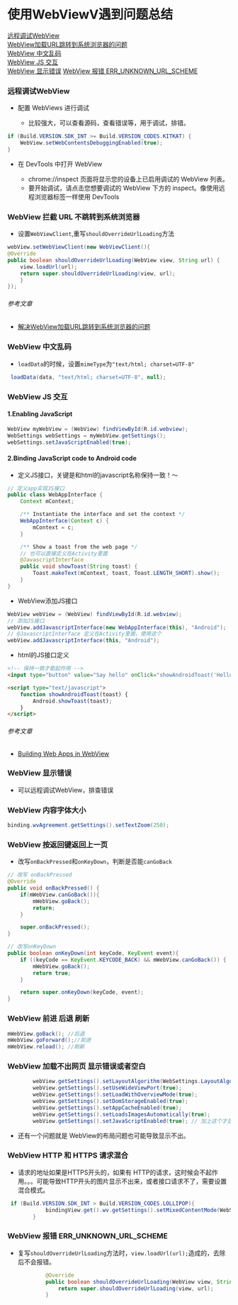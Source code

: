 使用WebViewV遇到问题总结
================

[远程调试WebView](#远程调试webview)  
[WebView加载URL跳转到系统浏览器的问题](#WebView-拦截-URL-不跳转到系统浏览器)  
[WebView 中文乱码](#webview-中文乱码)  
[WebView JS 交互](#webview-js-交互)  
[WebView 显示错误](#webview-显示错误)
[WebView 报错 ERR_UNKNOWN_URL_SCHEME](#WebView-报错-ERR-UNKNOWN-URL-SCHEME)

### 远程调试WebView

- 配置 WebViews 进行调试

  - 比较强大，可以查看源码，查看错误等，用于调试，排错。

```java
if (Build.VERSION.SDK_INT >= Build.VERSION_CODES.KITKAT) {
    WebView.setWebContentsDebuggingEnabled(true);
}
```

- 在 DevTools 中打开 WebView

  - chrome://inspect 页面将显示您的设备上已启用调试的 WebView 列表。  
  - 要开始调试，请点击您想要调试的 WebView 下方的 inspect。像使用远程浏览器标签一样使用 DevTools

### WebView 拦截 URL 不跳转到系统浏览器

- 设置`WebViewClient`,重写`shouldOverrideUrlLoading`方法
``` java
webView.setWebViewClient(new WebViewClient(){
@Override
public boolean shouldOverrideUrlLoading(WebView view, String url) {
    view.loadUrl(url);
    return super.shouldOverrideUrlLoading(view, url);
    }
});
```

###### 参考文章
- [解决WebView加载URL跳转到系统浏览器的问题](https://blog.csdn.net/yy1300326388/article/details/43965493)


### WebView 中文乱码

- `loadData`的时候，设置`mimeType`为`"text/html; charset=UTF-8"`

```java
 loadData(data, "text/html; charset=UTF-8", null);
```

### WebView JS 交互

#### 1.Enabling JavaScript

```java
WebView myWebView = (WebView) findViewById(R.id.webview);
WebSettings webSettings = myWebView.getSettings();
webSettings.setJavaScriptEnabled(true);
```

#### 2.Binding JavaScript code to Android code

- 定义JS接口，关键是和html的javascript名称保持一致！～

```java
// 定义app实现JS接口
public class WebAppInterface {
    Context mContext;

    /** Instantiate the interface and set the context */
    WebAppInterface(Context c) {
        mContext = c;
    }

    /** Show a toast from the web page */
    // 也可以直接定义在Activity里面
    @JavascriptInterface
    public void showToast(String toast) {
        Toast.makeText(mContext, toast, Toast.LENGTH_SHORT).show();
    }
}
```

- WebView添加JS接口

```java
WebView webView = (WebView) findViewById(R.id.webview);
// 添加JS接口
webView.addJavascriptInterface(new WebAppInterface(this), "Android");
// @JavascriptInterface 定义在Activity里面，使用这个
webView.addJavascriptInterface(this, "Android");
```

- html的JS接口定义

```html
<!-- 保持一致才能起作用 -->
<input type="button" value="Say hello" onClick="showAndroidToast('Hello Android!')" />

<script type="text/javascript">
    function showAndroidToast(toast) {
        Android.showToast(toast);
    }
</script>
```

###### 参考文章

- [Building Web Apps in WebView](https://developer.android.com/guide/webapps/webview)

### WebView 显示错误

- 可以远程调试WebView，排查错误

### WebView 内容字体大小

```java
binding.wvAgreement.getSettings().setTextZoom(250);
```

### WebView 按返回键返回上一页

- 改写`onBackPressed`和`onKeyDown`，判断是否能`canGoBack`

```java
// 改写 onBackPressed
@Override
public void onBackPressed() {
    if(mWebView.canGoBack()){
        mWebView.goBack();
        return;
    }

    super.onBackPressed();
}

// 改写onKeyDown
public boolean onKeyDown(int keyCode, KeyEvent event){
    if ((keyCode == KeyEvent.KEYCODE_BACK) && mWebView.canGoBack()) {
        mWebView.goBack();
        return true;
    }

    return super.onKeyDown(keyCode, event);
}
```

### WebView 前进 后退 刷新

```java
mWebView.goBack(); //后退
mWebView.goForward();//前进
mWebView.reload(); //刷新
```

### WebView 加载不出网页 显示错误或者空白

```java
        webView.getSettings().setLayoutAlgorithm(WebSettings.LayoutAlgorithm.SINGLE_COLUMN);
        webView.getSettings().setUseWideViewPort(true);
        webView.getSettings().setLoadWithOverviewMode(true);
        webView.getSettings().setDomStorageEnabled(true);
        webView.getSettings().setAppCacheEnabled(true);
        webView.getSettings().setLoadsImagesAutomatically(true);
        webView.getSettings().setJavaScriptEnabled(true); // 加上这个才显示正确
```

- 还有一个问题就是 WebView的布局问题也可能导致显示不出。

### WebView HTTP 和 HTTPS 请求混合

- 请求的地址如果是HTTPS开头的，如果有 HTTP的请求，这时候会不起作用。。。可能导致HTTP开头的图片显示不出来，或者接口请求不了，需要设置混合模式。
```java
 if (Build.VERSION.SDK_INT > Build.VERSION_CODES.LOLLIPOP){
            bindingView.get().wv.getSettings().setMixedContentMode(WebSettings.MIXED_CONTENT_ALWAYS_ALLOW);
        }
```

### WebView 报错 ERR_UNKNOWN_URL_SCHEME

- 复写`shouldOverrideUrlLoading`方法时，`view.loadUrl(url);`造成的，去除后不会报错。
```java
            @Override
            public boolean shouldOverrideUrlLoading(WebView view, String url) {
                return super.shouldOverrideUrlLoading(view, url);
            }
```